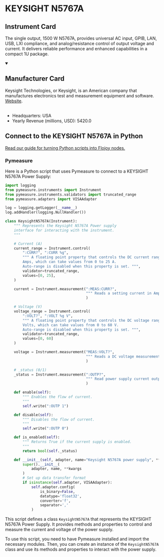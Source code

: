 
# KEYSIGHT N5767A

## Instrument Card

The single output, 1500 W N5767A, provides universal AC input, GPIB, LAN, USB, LXI compliance, and analog/resistance control of output voltage and current. It delivers reliable performance and enhanced capabilities in a compact 1U package.

<details open>
<summary><h2>Manufacturer Card</h2></summary>
Keysight Technologies, or Keysight, is an American company that manufactures electronics test and measurement equipment and software. <a href=https://www.keysight.com/us/en/home.html>Website</a>.
<br></br>
<ul>
  <li>Headquarters: USA</li>
  <li>Yearly Revenue (millions, USD): 5420.0</li>
</ul>
</details>

## Connect to the KEYSIGHT N5767A in Python

[Read our guide for turning Python scripts into Flojoy nodes.](https://docs.flojoy.ai/custom-nodes/creating-custom-node/)


### Pymeasure

Here is a Python script that uses Pymeasure to connect to a KEYSIGHT N5767A Power Supply:

```python
import logging
from pymeasure.instruments import Instrument
from pymeasure.instruments.validators import truncated_range
from pymeasure.adapters import VISAAdapter

log = logging.getLogger(__name__)
log.addHandler(logging.NullHandler())

class KeysightN5767A(Instrument):
    """ Represents the Keysight N5767A Power supply
    interface for interacting with the instrument.
    """

    # Current (A)
    current_range = Instrument.control(
        ":CURR?", ":CURR %g",
        """ A floating point property that controls the DC current range in
        Amps, which can take values from 0 to 25 A.
        Auto-range is disabled when this property is set. """,
        validator=truncated_range,
        values=[0, 25],
    )

    current = Instrument.measurement(":MEAS:CURR?",
                                     """ Reads a setting current in Amps. """
                                     )

    # Voltage (V)
    voltage_range = Instrument.control(
        ":VOLT?", ":VOLT %g V",
        """ A floating point property that controls the DC voltage range in
        Volts, which can take values from 0 to 60 V.
        Auto-range is disabled when this property is set. """,
        validator=truncated_range,
        values=[0, 60]
    )

    voltage = Instrument.measurement("MEAS:VOLT?",
                                     """ Reads a DC voltage measurement in Volts. """
                                     )

    # _status (0/1)
    _status = Instrument.measurement(":OUTP?",
                                     """ Read power supply current output status. """
                                     )

    def enable(self):
        """ Enables the flow of current.
        """
        self.write(":OUTP 1")

    def disable(self):
        """ Disables the flow of current.
        """
        self.write(":OUTP 0")

    def is_enabled(self):
        """ Returns True if the current supply is enabled.
        """
        return bool(self._status)

    def __init__(self, adapter, name="Keysight N5767A power supply", **kwargs):
        super().__init__(
            adapter, name, **kwargs
        )
        # Set up data transfer format
        if isinstance(self.adapter, VISAAdapter):
            self.adapter.config(
                is_binary=False,
                datatype='float32',
                converter='f',
                separator=','
            )
```

This script defines a class `KeysightN5767A` that represents the KEYSIGHT N5767A Power Supply. It provides methods and properties to control and measure the current and voltage of the power supply.

To use this script, you need to have Pymeasure installed and import the necessary modules. Then, you can create an instance of the `KeysightN5767A` class and use its methods and properties to interact with the power supply.

